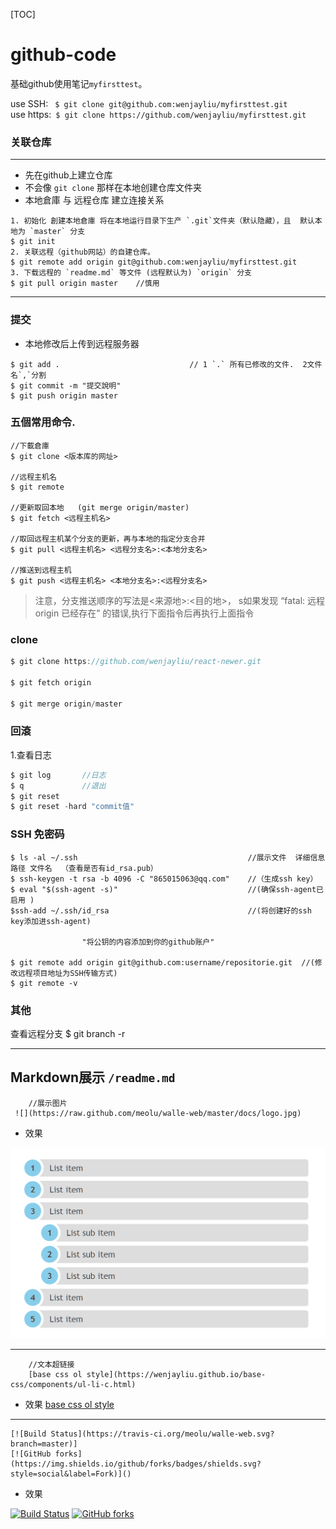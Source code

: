 [TOC]

# github-code 
  基础github使用笔记`myfirsttest`。
   
  use SSH: ` $ git clone git@github.com:wenjayliu/myfirsttest.git`  
  use https:` $ git clone https://github.com/wenjayliu/myfirsttest.git`

### 关联仓库
___
 - 先在github上建立仓库 
 - 不会像 `git clone` 那样在本地创建仓库文件夹
 - 本地倉庫 与 远程仓库 建立连接关系
 
```
1. 初始化 創建本地倉庫 将在本地运行目录下生产 `.git`文件夹（默认隐藏），且  默认本地为 `master` 分支
$ git init  
2. 关联远程（github网站）的自建仓库。
$ git remote add origin git@github.com:wenjayliu/myfirsttest.git
3. 下载远程的 `readme.md` 等文件 (远程默认为) `origin` 分支
$ git pull origin master    //慎用
```

___

### 提交
 - 本地修改后上传到远程服务器
```
$ git add .     						// 1 `.` 所有已修改的文件.  2文件名`,`分割
$ git commit -m "提交說明"
$ git push origin master

```

### 五個常用命令.
```
//下載倉庫
$ git clone <版本库的网址> 

//远程主机名
$ git remote  

//更新取回本地   (git merge origin/master)
$ git fetch <远程主机名>

//取回远程主机某个分支的更新，再与本地的指定分支合并  
$ git pull <远程主机名> <远程分支名>:<本地分支名>

//推送到远程主机  
$ git push <远程主机名> <本地分支名>:<远程分支名>
```
> 注意，分支推送顺序的写法是<来源地>:<目的地>，
s如果发现 “fatal: 远程 origin 已经存在” 的错误,执行下面指令后再执行上面指令



### clone
```javascript
$ git clone https://github.com/wenjayliu/react-newer.git

$ git fetch origin

$ git merge origin/master
```
### 回滾

1.查看日志

```javascript
$ git log 		//日志
$ q				//退出
$ git reset
$ git reset -hard "commit值"

```

### SSH 免密码
```
$ ls -al ~/.ssh                                      //展示文件  详细信息  路径 文件名  （查看是否有id_rsa.pub）
$ ssh-keygen -t rsa -b 4096 -C "865015063@qq.com"    //（生成ssh key）
$ eval "$(ssh-agent -s)"                             //(确保ssh-agent已启用 )
$ssh-add ~/.ssh/id_rsa                               //(将创建好的ssh key添加进ssh-agent)

				"将公钥的内容添加到你的github账户"
				
$ git remote add origin git@github.com:username/repositorie.git  //(修改远程项目地址为SSH传输方式)
$ git remote -v

```

### 其他

查看远程分支
    $ git branch -r
    
    

    
___
##  Markdown展示 `/readme.md`

```
	//展示图片
 ![](https://raw.github.com/meolu/walle-web/master/docs/logo.jpg)
```
- 效果

 ![](https://github.com/wenjayliu/base-css/blob/master/components/ullibeautify.PNG)
 

___
```
	//文本超链接
	[base css ol style](https://wenjayliu.github.io/base-css/components/ul-li-c.html)
```
- 效果
	[base css ol style](https://wenjayliu.github.io/base-css/components/ul-li-c.html)
	
___

```
[![Build Status](https://travis-ci.org/meolu/walle-web.svg?branch=master)]
[![GitHub forks](https://img.shields.io/github/forks/badges/shields.svg?style=social&label=Fork)]()
```
- 效果

[![Build Status](https://travis-ci.org/meolu/walle-web.svg?branch=master)](http://shields.io/)
[![GitHub forks](https://img.shields.io/github/forks/badges/shields.svg?style=social&label=Fork)]()







